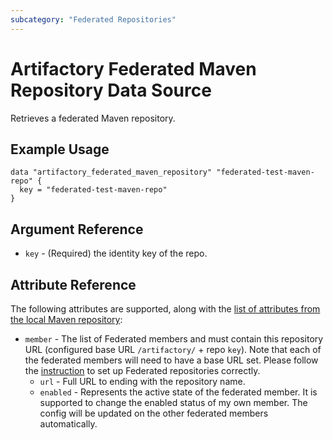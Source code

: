 ```yaml
---
subcategory: "Federated Repositories"
---
```

# Artifactory Federated Maven Repository Data Source

Retrieves a federated Maven repository.

## Example Usage

```hcl
data "artifactory_federated_maven_repository" "federated-test-maven-repo" {
  key = "federated-test-maven-repo"
}
```

## Argument Reference

* `key` - (Required) the identity key of the repo.

## Attribute Reference
The following attributes are supported, along with the [list of attributes from the local Maven repository](local_maven_repository.md):

* `member` - The list of Federated members and must contain this repository URL (configured base URL
  `/artifactory/` + repo `key`). Note that each of the federated members will need to have a base URL set.
  Please follow the [instruction](https://www.jfrog.com/confluence/display/JFROG/Working+with+Federated+Repositories#WorkingwithFederatedRepositories-SettingUpaFederatedRepository)
  to set up Federated repositories correctly.
  * `url` - Full URL to ending with the repository name.
  * `enabled` - Represents the active state of the federated member. It is supported to change the enabled
    status of my own member. The config will be updated on the other federated members automatically.
